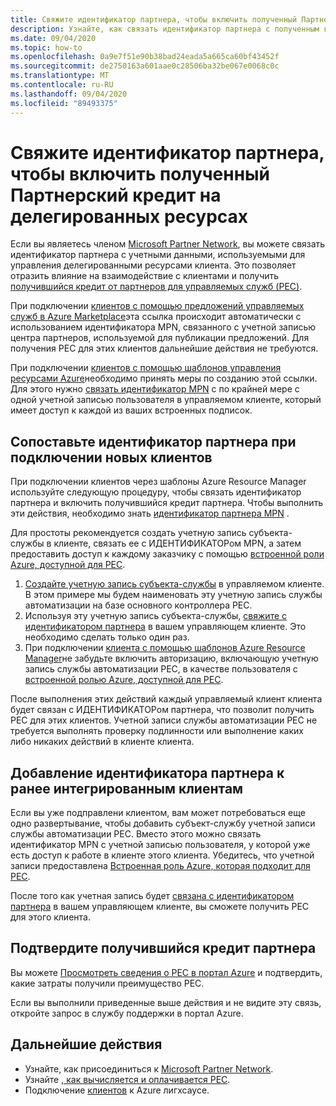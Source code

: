 ```yaml
---
title: Свяжите идентификатор партнера, чтобы включить полученный Партнерский кредит на делегированных ресурсах
description: Узнайте, как связать идентификатор партнера с полученным кредитом партнеров (PEC) по ресурсам клиентов, которыми вы управляете с помощью Azure Лигхсаусе.
ms.date: 09/04/2020
ms.topic: how-to
ms.openlocfilehash: 0a9e7f51e90b38bad24eada5a665ca60bf43452f
ms.sourcegitcommit: de2750163a601aae0c28506ba32be067e0068c0c
ms.translationtype: MT
ms.contentlocale: ru-RU
ms.lasthandoff: 09/04/2020
ms.locfileid: "89493375"
---
```

# <a name="link-your-partner-id-to-enable-partner-earned-credit-on-delegated-resources"></a>Свяжите идентификатор партнера, чтобы включить полученный Партнерский кредит на делегированных ресурсах

Если вы являетесь членом [Microsoft Partner Network](https://partner.microsoft.com/), вы можете связать идентификатор партнера с учетными данными, используемыми для управления делегированными ресурсами клиента. Это позволяет отразить влияние на взаимодействие с клиентами и получить [получившийся кредит от партнеров для управляемых служб (PEC)](/partner-center/partner-earned-credit).

При подключении [клиентов с помощью предложений управляемых служб в Azure Marketplace](publish-managed-services-offers.md)эта ссылка происходит автоматически с использованием идентификатора MPN, связанного с учетной записью центра партнеров, используемой для публикации предложений. Для получения PEC для этих клиентов дальнейшие действия не требуются.

При подключении [клиентов с помощью шаблонов управления ресурсами Azure](onboard-customer.md)необходимо принять меры по созданию этой ссылки. Для этого нужно [связать идентификатор MPN](../../cost-management-billing/manage/link-partner-id.md) с по крайней мере с одной учетной записью пользователя в управляемом клиенте, который имеет доступ к каждой из ваших встроенных подписок.

## <a name="associate-your-partner-id-when-you-onboard-new-customers"></a>Сопоставьте идентификатор партнера при подключении новых клиентов

При подключении клиентов через шаблоны Azure Resource Manager используйте следующую процедуру, чтобы связать идентификатор партнера и включить получившийся кредит партнера. Чтобы выполнить эти действия, необходимо знать [идентификатор партнера MPN](/partner-center/partner-center-account-setup#locate-your-mpn-id) .

Для простоты рекомендуется создать учетную запись субъекта-службы в клиенте, связать ее с ИДЕНТИФИКАТОРом MPN, а затем предоставить доступ к каждому заказчику с помощью [встроенной роли Azure, доступной для PEC](https://docs.microsoft.com/partner-center/azure-roles-perms-pec).

1. [Создайте учетную запись субъекта-службы](../../active-directory/develop/howto-authenticate-service-principal-powershell.md) в управляемом клиенте. В этом примере мы будем наименовать эту учетную запись службы автоматизации на базе основного контроллера PEC.
1. Используя эту учетную запись субъекта-службы, [свяжите с идентификатором партнера](../../cost-management-billing/manage/link-partner-id.md#link-to-a-partner-id) в вашем управляющем клиенте. Это необходимо сделать только один раз.
1. При подключении [клиента с помощью шаблонов Azure Resource Manager](onboard-customer.md)не забудьте включить авторизацию, включающую учетную запись службы автоматизации PEC, в качестве пользователя с [встроенной ролью Azure, доступной для PEC](https://docs.microsoft.com/partner-center/azure-roles-perms-pec).

После выполнения этих действий каждый управляемый клиент клиента будет связан с ИДЕНТИФИКАТОРом партнера, что позволит получить PEC для этих клиентов. Учетной записи службы автоматизации PEC не требуется выполнять проверку подлинности или выполнение каких либо никаких действий в клиенте клиента.

## <a name="add-your-partner-id-to-previously-onboarded-customers"></a>Добавление идентификатора партнера к ранее интегрированным клиентам

Если вы уже подправлени клиентом, вам может потребоваться еще одно развертывание, чтобы добавить субъект-службу учетной записи службы автоматизации PEC. Вместо этого можно связать идентификатор MPN с учетной записью пользователя, у которой уже есть доступ к работе в клиенте этого клиента. Убедитесь, что учетной записи предоставлена [Встроенная роль Azure, которая подходит для PEC](https://docs.microsoft.com/partner-center/azure-roles-perms-pec).

После того как учетная запись будет [связана с идентификатором партнера](../../cost-management-billing/manage/link-partner-id.md#link-to-a-partner-id) в вашем управляющем клиенте, вы сможете получить PEC для этого клиента.

## <a name="confirm-partner-earned-credit"></a>Подтвердите получившийся кредит партнера

Вы можете [Просмотреть сведения о PEC в портал Azure](/partner-center/partner-earned-credit-explanation#azure-cost-management) и подтвердить, какие затраты получили преимущество PEC.

Если вы выполнили приведенные выше действия и не видите эту связь, откройте запрос в службу поддержки в портал Azure.

## <a name="next-steps"></a>Дальнейшие действия

- Узнайте, как присоединиться к [Microsoft Partner Network](/partner-center/mpn-overview).
- Узнайте [, как вычисляется и оплачивается PEC](/partner-center/partner-earned-credit-explanation).
- Подключение [клиентов](onboard-customer.md) к Azure лигхсаусе.
